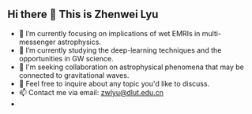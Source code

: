 ## Hi there 👋 This is Zhenwei Lyu


- 🔭 I’m currently focusing on implications of wet EMRIs in multi-messenger astrophysics.
- 🌱 I’m currently studying the deep-learning techniques and the opportunities in GW science.  
- 👯 I'm seeking collaboration on astrophysical phenomena that may be connected to gravitational waves.
- 💬 Feel free to inquire about any topic you'd like to discuss.
- 📫 Contact me via email: zwlyu@dlut.edu.cn
- 






<!--
**GWLyu/GWLyu** is a ✨ _special_ ✨ repository because its `README.md` (this file) appears on your GitHub profile.

Here are some ideas to get you started:

- 🔭 I’m currently working on ...
- 🌱 I’m currently learning ...
- 👯 I’m looking to collaborate on ...
- 🤔 I’m looking for help with ...
- 💬 Ask me about ...
- 📫 How to reach me: ...
- 😄 Pronouns: ...
- ⚡ Fun fact: ...
-->

